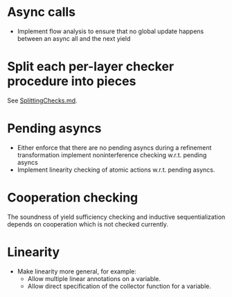# Async calls

* Implement flow analysis to ensure that no global update happens between an async all and the next yield

# Split each per-layer checker procedure into pieces

See [SplittingChecks.md](SplittingChecks.md).

# Pending asyncs

* Either enforce that there are no pending asyncs during a refinement transformation implement noninterference checking w.r.t. pending asyncs 
* Implement linearity checking of atomic actions w.r.t. pending asyncs.

# Cooperation checking

The soundness of yield sufficiency checking and inductive sequentialization
depends on cooperation which is not checked currently.

# Linearity

* Make linearity more general, for example:
  * Allow multiple linear annotations on a variable.
  * Allow direct specification of the collector function for a variable.
